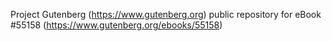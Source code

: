 Project Gutenberg (https://www.gutenberg.org) public repository for
eBook #55158 (https://www.gutenberg.org/ebooks/55158)
